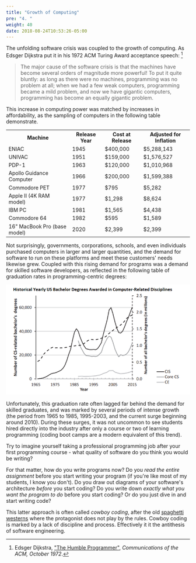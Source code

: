 ```yaml
---
title: "Growth of Computing"
pre: "4. "
weight: 40
date: 2018-08-24T10:53:26-05:00
---
```


The unfolding software crisis was coupled to the growth of computing.  As Edsger Dijkstra put it in his 1972 ACM Turing Award acceptance speech: [^dijkstra]

<blockquote>
The major cause of the software crisis is that the machines have become several orders of magnitude more powerful! To put it quite bluntly: as long as there were no machines, programming was no problem at all; when we had a few weak computers, programming became a mild problem, and now we have gigantic computers, programming has become an equally gigantic problem. 
</blockquote>

[^dijkstra]: Edsger Dijkstra, ["The Humble Programmer"](https://dl.acm.org/doi/10.1145/355604.361591), _Communications of the ACM, October 1972_.

This increase in computing power was matched by increases in affordability, as the sampling of computers in the following table demonstrate.

<table>
 <tr>
    <th>Machine</th>
    <th>Release Year</th>
    <th>Cost at Release</th>
    <th>Adjusted for Inflation</th>
  </tr>
  <tr>
    <td>ENIAC</td>
    <td>1945</td>
    <td>$400,000</td>
    <td>$5,288,143</td>
  </tr>
  <tr>
    <td>UNIVAC</td>
    <td>1951</td>
    <td>$159,000</td>
    <td>$1,576,527</td>
  </tr>
  <tr>
    <td>PDP-1</td>
    <td>1963</td>
    <td>$120,000</td>
    <td>$1,010,968</td>
  </tr>
  <tr>
    <td>Apollo Guidance Computer</td>
    <td>1966</td>
    <td>$200,000</td>
    <td>$1,599,388</td>
  </tr>
  <tr>
    <td>Commodore PET</td>
    <td>1977</td>
    <td>$795</td>
    <td>$5,282</td>
  </tr>
  <tr>
    <td>Apple II (4K RAM model)</td>
    <td>1977</td>
    <td>$1,298</td>
    <td>$8,624</td>
  </tr>
  <tr>
    <td>IBM PC</td>
    <td>1981</td>
    <td>$1,565</td>
    <td>$4,438</td>
  </tr>
  <tr>
    <td>Commodore 64</td>
    <td>1982</td>
    <td>$595</td>
    <td>$1,589</td>
  </tr>
  <tr>
    <td>16" MacBook Pro (base model)</td>
    <td>2020</td>
    <td>$2,399</td>
    <td>$2,399</td>
  </tr>
</table>


Not surprisingly, governments, corporations, schools, and even individuals purchased computers in larger and larger quantities, and the demand for software to run on these platforms and meet these customers' needs likewise grew. Coupled with this rising demand for programs was a demand for skilled software developers, as reflected in the following table of graduation rates in programming-centric degrees:

![Annual Computer-Related Bachelor Degrees Awarded in the US](/images/0.4.1.png)

Unfortunately, this graduation rate often lagged far behind the demand for skilled graduates, and was marked by several periods of intense growth (the period from 1965 to 1985, 1995-2003, and the current surge beginning around 2010).  During these surges, it was not uncommon to see students hired directly into the industry after only a course or two of learning programming (coding boot camps are a modern equivalent of this trend).  

Try to imagine yourself taking a professional programming job after your first programming course - what quality of software do you think you would be writing?

For that matter, how do you write programs now?  Do you _read the entire assignment_ before you start writing your program (if you're like most of my students, I know you don't).  Do you draw out diagrams of your software's architecture _before_ you start coding?  Do you write down _exactly what you want the program to do_ before you start coding?  Or do you just dive in and start writing code?

This latter approach is often called _cowboy coding_, after the old [spaghetti westerns](https://en.wikipedia.org/wiki/Spaghetti_Western) where the protagonist does not play by the rules.  Cowboy coding is marked by a lack of discipline and process. Effectively it it the antithesis of software engineering.